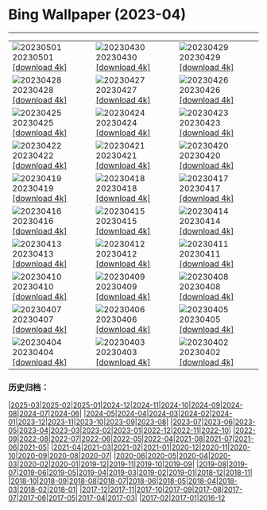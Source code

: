# Bing Wallpaper (2023-04)
**************

<table><tr><td><img src="https://www.bing.com/th?id=OHR.ExteriorPreservationHall_EN-US9095698933_1920x1080.jpg" alt="20230501"> 20230501 <a href="https://www.bing.com/th?id=OHR.ExteriorPreservationHall_EN-US9095698933_UHD.jpg">[download 4k]</a></td><td><img src="https://www.bing.com/th?id=OHR.JTNPMilkyWay_EN-US8982229546_1920x1080.jpg" alt="20230430"> 20230430 <a href="https://www.bing.com/th?id=OHR.JTNPMilkyWay_EN-US8982229546_UHD.jpg">[download 4k]</a></td><td><img src="https://www.bing.com/th?id=OHR.MariposaGrove_EN-US0790407793_1920x1080.jpg" alt="20230429"> 20230429 <a href="https://www.bing.com/th?id=OHR.MariposaGrove_EN-US0790407793_UHD.jpg">[download 4k]</a></td></tr><tr><td><img src="https://www.bing.com/th?id=OHR.SouthPadre_EN-US8601972598_1920x1080.jpg" alt="20230428"> 20230428 <a href="https://www.bing.com/th?id=OHR.SouthPadre_EN-US8601972598_UHD.jpg">[download 4k]</a></td><td><img src="https://www.bing.com/th?id=OHR.GHOAudubonDay_EN-US1034364185_1920x1080.jpg" alt="20230427"> 20230427 <a href="https://www.bing.com/th?id=OHR.GHOAudubonDay_EN-US1034364185_UHD.jpg">[download 4k]</a></td><td><img src="https://www.bing.com/th?id=OHR.AdelieWPD_EN-US5175747404_1920x1080.jpg" alt="20230426"> 20230426 <a href="https://www.bing.com/th?id=OHR.AdelieWPD_EN-US5175747404_UHD.jpg">[download 4k]</a></td></tr><tr><td><img src="https://www.bing.com/th?id=OHR.FranconianWineCellar_EN-US3287515626_1920x1080.jpg" alt="20230425"> 20230425 <a href="https://www.bing.com/th?id=OHR.FranconianWineCellar_EN-US3287515626_UHD.jpg">[download 4k]</a></td><td><img src="https://www.bing.com/th?id=OHR.StuttgartPublicLibrary_EN-US3925069856_1920x1080.jpg" alt="20230424"> 20230424 <a href="https://www.bing.com/th?id=OHR.StuttgartPublicLibrary_EN-US3925069856_UHD.jpg">[download 4k]</a></td><td><img src="https://www.bing.com/th?id=OHR.EarthDayFox_EN-US3922955169_1920x1080.jpg" alt="20230423"> 20230423 <a href="https://www.bing.com/th?id=OHR.EarthDayFox_EN-US3922955169_UHD.jpg">[download 4k]</a></td></tr><tr><td><img src="https://www.bing.com/th?id=OHR.ProcidaItaly_EN-US6282924427_1920x1080.jpg" alt="20230422"> 20230422 <a href="https://www.bing.com/th?id=OHR.ProcidaItaly_EN-US6282924427_UHD.jpg">[download 4k]</a></td><td><img src="https://www.bing.com/th?id=OHR.OcalaNF_EN-US5881034085_1920x1080.jpg" alt="20230421"> 20230421 <a href="https://www.bing.com/th?id=OHR.OcalaNF_EN-US5881034085_UHD.jpg">[download 4k]</a></td><td><img src="https://www.bing.com/th?id=OHR.TaiwanYuhina_EN-US1768443431_1920x1080.jpg" alt="20230420"> 20230420 <a href="https://www.bing.com/th?id=OHR.TaiwanYuhina_EN-US1768443431_UHD.jpg">[download 4k]</a></td></tr><tr><td><img src="https://www.bing.com/th?id=OHR.MPPUnesco_EN-US8204922969_1920x1080.jpg" alt="20230419"> 20230419 <a href="https://www.bing.com/th?id=OHR.MPPUnesco_EN-US8204922969_UHD.jpg">[download 4k]</a></td><td><img src="https://www.bing.com/th?id=OHR.OneThousandSprings_EN-US8092648404_1920x1080.jpg" alt="20230418"> 20230418 <a href="https://www.bing.com/th?id=OHR.OneThousandSprings_EN-US8092648404_UHD.jpg">[download 4k]</a></td><td><img src="https://www.bing.com/th?id=OHR.KiteDay_EN-US7254188187_1920x1080.jpg" alt="20230417"> 20230417 <a href="https://www.bing.com/th?id=OHR.KiteDay_EN-US7254188187_UHD.jpg">[download 4k]</a></td></tr><tr><td><img src="https://www.bing.com/th?id=OHR.LorenzoQuinn_EN-US6997686421_1920x1080.jpg" alt="20230416"> 20230416 <a href="https://www.bing.com/th?id=OHR.LorenzoQuinn_EN-US6997686421_UHD.jpg">[download 4k]</a></td><td><img src="https://www.bing.com/th?id=OHR.RedSeaStars_EN-US6473635643_1920x1080.jpg" alt="20230415"> 20230415 <a href="https://www.bing.com/th?id=OHR.RedSeaStars_EN-US6473635643_UHD.jpg">[download 4k]</a></td><td><img src="https://www.bing.com/th?id=OHR.PhloxSubulata_EN-US0635247129_1920x1080.jpg" alt="20230414"> 20230414 <a href="https://www.bing.com/th?id=OHR.PhloxSubulata_EN-US0635247129_UHD.jpg">[download 4k]</a></td></tr><tr><td><img src="https://www.bing.com/th?id=OHR.EuropeFromISS_EN-US3248706956_1920x1080.jpg" alt="20230413"> 20230413 <a href="https://www.bing.com/th?id=OHR.EuropeFromISS_EN-US3248706956_UHD.jpg">[download 4k]</a></td><td><img src="https://www.bing.com/th?id=OHR.MossyGrottoFalls_EN-US5828454161_1920x1080.jpg" alt="20230412"> 20230412 <a href="https://www.bing.com/th?id=OHR.MossyGrottoFalls_EN-US5828454161_UHD.jpg">[download 4k]</a></td><td><img src="https://www.bing.com/th?id=OHR.ElephantTwins_EN-US2939253051_1920x1080.jpg" alt="20230411"> 20230411 <a href="https://www.bing.com/th?id=OHR.ElephantTwins_EN-US2939253051_UHD.jpg">[download 4k]</a></td></tr><tr><td><img src="https://www.bing.com/th?id=OHR.LithuanianEggs_EN-US5086451033_1920x1080.jpg" alt="20230410"> 20230410 <a href="https://www.bing.com/th?id=OHR.LithuanianEggs_EN-US5086451033_UHD.jpg">[download 4k]</a></td><td><img src="https://www.bing.com/th?id=OHR.NIrelandGiants_EN-US3269727738_1920x1080.jpg" alt="20230409"> 20230409 <a href="https://www.bing.com/th?id=OHR.NIrelandGiants_EN-US3269727738_UHD.jpg">[download 4k]</a></td><td><img src="https://www.bing.com/th?id=OHR.KitsAspen_EN-US6734104933_1920x1080.jpg" alt="20230408"> 20230408 <a href="https://www.bing.com/th?id=OHR.KitsAspen_EN-US6734104933_UHD.jpg">[download 4k]</a></td></tr><tr><td><img src="https://www.bing.com/th?id=OHR.ArizonaPinkMoon_EN-US5941531826_1920x1080.jpg" alt="20230407"> 20230407 <a href="https://www.bing.com/th?id=OHR.ArizonaPinkMoon_EN-US5941531826_UHD.jpg">[download 4k]</a></td><td><img src="https://www.bing.com/th?id=OHR.BlackGrouseLekking_EN-US3235220681_1920x1080.jpg" alt="20230406"> 20230406 <a href="https://www.bing.com/th?id=OHR.BlackGrouseLekking_EN-US3235220681_UHD.jpg">[download 4k]</a></td><td><img src="https://www.bing.com/th?id=OHR.RomanBridge_EN-US4101165681_1920x1080.jpg" alt="20230405"> 20230405 <a href="https://www.bing.com/th?id=OHR.RomanBridge_EN-US4101165681_UHD.jpg">[download 4k]</a></td></tr><tr><td><img src="https://www.bing.com/th?id=OHR.HonaunauNP_EN-US9995236109_1920x1080.jpg" alt="20230404"> 20230404 <a href="https://www.bing.com/th?id=OHR.HonaunauNP_EN-US9995236109_UHD.jpg">[download 4k]</a></td><td><img src="https://www.bing.com/th?id=OHR.JavaBromo_EN-US3411031416_1920x1080.jpg" alt="20230403"> 20230403 <a href="https://www.bing.com/th?id=OHR.JavaBromo_EN-US3411031416_UHD.jpg">[download 4k]</a></td><td><img src="https://www.bing.com/th?id=OHR.FrogMonth_EN-US6861485456_1920x1080.jpg" alt="20230402"> 20230402 <a href="https://www.bing.com/th?id=OHR.FrogMonth_EN-US6861485456_UHD.jpg">[download 4k]</a></td></tr></table>

### 历史归档：

|[2025-03](/../2025-03/2025-03.md)|[2025-02](/../2025-02/2025-02.md)|[2025-01](/../2025-01/2025-01.md)|[2024-12](/../2024-12/2024-12.md)|[2024-11](/../2024-11/2024-11.md)|[2024-10](/../2024-10/2024-10.md)|[2024-09](/../2024-09/2024-09.md)|[2024-08](/../2024-08/2024-08.md)|[2024-07](/../2024-07/2024-07.md)|[2024-06](/../2024-06/2024-06.md)|
|[2024-05](/../2024-05/2024-05.md)|[2024-04](/../2024-04/2024-04.md)|[2024-03](/../2024-03/2024-03.md)|[2024-02](/../2024-02/2024-02.md)|[2024-01](/../2024-01/2024-01.md)|[2023-12](/../2023-12/2023-12.md)|[2023-11](/../2023-11/2023-11.md)|[2023-10](/../2023-10/2023-10.md)|[2023-09](/../2023-09/2023-09.md)|[2023-08](/../2023-08/2023-08.md)|
|[2023-07](/../2023-07/2023-07.md)|[2023-06](/../2023-06/2023-06.md)|[2023-05](/../2023-05/2023-05.md)|[2023-04](/2023-04.md)|[2023-03](/../2023-03/2023-03.md)|[2023-02](/../2023-02/2023-02.md)|[2023-01](/../2023-01/2023-01.md)|[2022-12](/../2022-12/2022-12.md)|[2022-11](/../2022-11/2022-11.md)|[2022-10](/../2022-10/2022-10.md)|
|[2022-09](/../2022-09/2022-09.md)|[2022-08](/../2022-08/2022-08.md)|[2022-07](/../2022-07/2022-07.md)|[2022-06](/../2022-06/2022-06.md)|[2022-05](/../2022-05/2022-05.md)|[2022-04](/../2022-04/2022-04.md)|[2021-08](/../2021-08/2021-08.md)|[2021-07](/../2021-07/2021-07.md)|[2021-06](/../2021-06/2021-06.md)|[2021-05](/../2021-05/2021-05.md)|
|[2021-04](/../2021-04/2021-04.md)|[2021-03](/../2021-03/2021-03.md)|[2021-02](/../2021-02/2021-02.md)|[2021-01](/../2021-01/2021-01.md)|[2020-12](/../2020-12/2020-12.md)|[2020-11](/../2020-11/2020-11.md)|[2020-10](/../2020-10/2020-10.md)|[2020-09](/../2020-09/2020-09.md)|[2020-08](/../2020-08/2020-08.md)|[2020-07](/../2020-07/2020-07.md)|
|[2020-06](/../2020-06/2020-06.md)|[2020-05](/../2020-05/2020-05.md)|[2020-04](/../2020-04/2020-04.md)|[2020-03](/../2020-03/2020-03.md)|[2020-02](/../2020-02/2020-02.md)|[2020-01](/../2020-01/2020-01.md)|[2019-12](/../2019-12/2019-12.md)|[2019-11](/../2019-11/2019-11.md)|[2019-10](/../2019-10/2019-10.md)|[2019-09](/../2019-09/2019-09.md)|
|[2019-08](/../2019-08/2019-08.md)|[2019-07](/../2019-07/2019-07.md)|[2019-06](/../2019-06/2019-06.md)|[2019-05](/../2019-05/2019-05.md)|[2019-04](/../2019-04/2019-04.md)|[2019-03](/../2019-03/2019-03.md)|[2019-02](/../2019-02/2019-02.md)|[2019-01](/../2019-01/2019-01.md)|[2018-12](/../2018-12/2018-12.md)|[2018-11](/../2018-11/2018-11.md)|
|[2018-10](/../2018-10/2018-10.md)|[2018-09](/../2018-09/2018-09.md)|[2018-08](/../2018-08/2018-08.md)|[2018-07](/../2018-07/2018-07.md)|[2018-06](/../2018-06/2018-06.md)|[2018-05](/../2018-05/2018-05.md)|[2018-04](/../2018-04/2018-04.md)|[2018-03](/../2018-03/2018-03.md)|[2018-02](/../2018-02/2018-02.md)|[2018-01](/../2018-01/2018-01.md)|
|[2017-12](/../2017-12/2017-12.md)|[2017-11](/../2017-11/2017-11.md)|[2017-10](/../2017-10/2017-10.md)|[2017-09](/../2017-09/2017-09.md)|[2017-08](/../2017-08/2017-08.md)|[2017-07](/../2017-07/2017-07.md)|[2017-06](/../2017-06/2017-06.md)|[2017-05](/../2017-05/2017-05.md)|[2017-04](/../2017-04/2017-04.md)|[2017-03](/../2017-03/2017-03.md)|
|[2017-02](/../2017-02/2017-02.md)|[2017-01](/../2017-01/2017-01.md)|[2016-12](/../2016-12/2016-12.md)